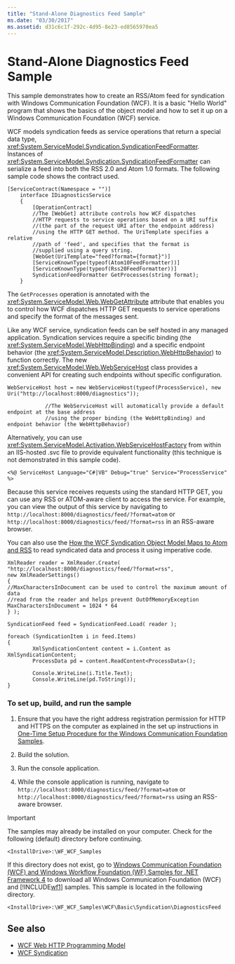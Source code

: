 ```yaml
---
title: "Stand-Alone Diagnostics Feed Sample"
ms.date: "03/30/2017"
ms.assetid: d31c6c1f-292c-4d95-8e23-ed8565970ea5
---
```

# Stand-Alone Diagnostics Feed Sample
This sample demonstrates how to create an RSS/Atom feed for syndication with Windows Communication Foundation (WCF). It is a basic "Hello World" program that shows the basics of the object model and how to set it up on a Windows Communication Foundation (WCF) service.  
  
 WCF models syndication feeds as service operations that return a special data type, <xref:System.ServiceModel.Syndication.SyndicationFeedFormatter>. Instances of <xref:System.ServiceModel.Syndication.SyndicationFeedFormatter> can serialize a feed into both the RSS 2.0 and Atom 1.0 formats. The following sample code shows the contract used.  
  
```  
[ServiceContract(Namespace = "")]  
    interface IDiagnosticsService  
    {  
        [OperationContract]  
        //The [WebGet] attribute controls how WCF dispatches  
        //HTTP requests to service operations based on a URI suffix  
        //(the part of the request URI after the endpoint address)  
        //using the HTTP GET method. The UriTemplate specifies a relative  
        //path of 'feed', and specifies that the format is  
        //supplied using a query string.   
        [WebGet(UriTemplate="feed?format={format}")]  
        [ServiceKnownType(typeof(Atom10FeedFormatter))]  
        [ServiceKnownType(typeof(Rss20FeedFormatter))]  
        SyndicationFeedFormatter GetProcesses(string format);  
    }  
```  
  
 The `GetProcesses` operation is annotated with the <xref:System.ServiceModel.Web.WebGetAttribute> attribute that enables you to control how WCF dispatches HTTP GET requests to service operations and specify the format of the messages sent.  
  
 Like any WCF service, syndication feeds can be self hosted in any managed application. Syndication services require a specific binding (the <xref:System.ServiceModel.WebHttpBinding>) and a specific endpoint behavior (the <xref:System.ServiceModel.Description.WebHttpBehavior>) to function correctly. The new <xref:System.ServiceModel.Web.WebServiceHost> class provides a convenient API for creating such endpoints without specific configuration.  
  
```  
WebServiceHost host = new WebServiceHost(typeof(ProcessService), new Uri("http://localhost:8000/diagnostics"));  
  
            //The WebServiceHost will automatically provide a default endpoint at the base address  
            //using the proper binding (the WebHttpBinding) and endpoint behavior (the WebHttpBehavior)  
```  
  
 Alternatively, you can use <xref:System.ServiceModel.Activation.WebServiceHostFactory> from within an IIS-hosted .svc file to provide equivalent functionality (this technique is not demonstrated in this sample code).  
  
```  
<%@ ServiceHost Language="C#|VB" Debug="true" Service="ProcessService" %>  
```  
  
 Because this service receives requests using the standard HTTP GET, you can use any RSS or ATOM-aware client to access the service. For example, you can view the output of this service by navigating to `http://localhost:8000/diagnostics/feed/?format=atom` or `http://localhost:8000/diagnostics/feed/?format=rss` in an RSS-aware browser.
  
 You can also use the [How the WCF Syndication Object Model Maps to Atom and RSS](../../../../docs/framework/wcf/feature-details/how-the-wcf-syndication-object-model-maps-to-atom-and-rss.md) to read syndicated data and process it using imperative code.  
  
```  
XmlReader reader = XmlReader.Create( "http://localhost:8000/diagnostics/feed/?format=rss",  
new XmlReaderSettings()  
{  
//MaxCharactersInDocument can be used to control the maximum amount of data   
//read from the reader and helps prevent OutOfMemoryException  
MaxCharactersInDocument = 1024 * 64  
} );  
  
SyndicationFeed feed = SyndicationFeed.Load( reader );  
  
foreach (SyndicationItem i in feed.Items)  
{  
        XmlSyndicationContent content = i.Content as XmlSyndicationContent;  
        ProcessData pd = content.ReadContent<ProcessData>();  
  
        Console.WriteLine(i.Title.Text);  
        Console.WriteLine(pd.ToString());  
}  
```  
  
### To set up, build, and run the sample  
  
1. Ensure that you have the right address registration permission for HTTP and HTTPS on the computer as explained in the set up instructions in [One-Time Setup Procedure for the Windows Communication Foundation Samples](../../../../docs/framework/wcf/samples/one-time-setup-procedure-for-the-wcf-samples.md).  
  
2. Build the solution.  
  
3. Run the console application.  
  
4. While the console application is running, navigate to `http://localhost:8000/diagnostics/feed/?format=atom` or `http://localhost:8000/diagnostics/feed/?format=rss` using an RSS-aware browser.  
  
> [!IMPORTANT]
> The samples may already be installed on your computer. Check for the following (default) directory before continuing.  
>   
> `<InstallDrive>:\WF_WCF_Samples`  
>   
> If this directory does not exist, go to [Windows Communication Foundation (WCF) and Windows Workflow Foundation (WF) Samples for .NET Framework 4](https://go.microsoft.com/fwlink/?LinkId=150780) to download all Windows Communication Foundation (WCF) and [!INCLUDE[wf1](../../../../includes/wf1-md.md)] samples. This sample is located in the following directory.  
>   
> `<InstallDrive>:\WF_WCF_Samples\WCF\Basic\Syndication\DiagnosticsFeed`  
  
## See also

- [WCF Web HTTP Programming Model](../../../../docs/framework/wcf/feature-details/wcf-web-http-programming-model.md)
- [WCF Syndication](../../../../docs/framework/wcf/feature-details/wcf-syndication.md)
